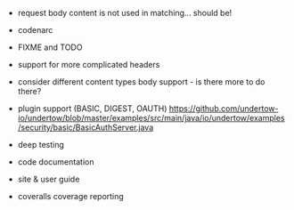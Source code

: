 
- request body content is not used in matching... should be!

- codenarc

- FIXME and TODO
- support for more complicated headers
- consider different content types body support - is there more to do there?

- plugin support (BASIC, DIGEST, OAUTH)
https://github.com/undertow-io/undertow/blob/master/examples/src/main/java/io/undertow/examples/security/basic/BasicAuthServer.java

- deep testing
- code documentation
- site & user guide
- coveralls coverage reporting